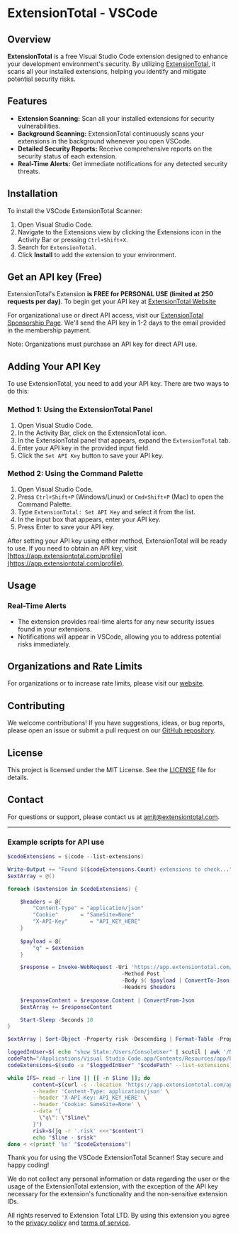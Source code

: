 # ExtensionTotal - VSCode

## Overview

**ExtensionTotal** is a free Visual Studio Code extension designed to enhance your development environment's security. By utilizing [ExtensionTotal](https://extensiontotal.com), it scans all your installed extensions, helping you identify and mitigate potential security risks.

## Features

- **Extension Scanning:** Scan all your installed extensions for security vulnerabilities.
- **Background Scanning:** ExtensionTotal continuously scans your extensions in the background whenever you open VSCode.
- **Detailed Security Reports:** Receive comprehensive reports on the security status of each extension.
- **Real-Time Alerts:** Get immediate notifications for any detected security threats.

## Installation

To install the VSCode ExtensionTotal Scanner:

1. Open Visual Studio Code.
2. Navigate to the Extensions view by clicking the Extensions icon in the Activity Bar or pressing `Ctrl+Shift+X`.
3. Search for `ExtensionTotal`.
4. Click **Install** to add the extension to your environment.

## Get an API key (Free)

ExtensionTotal's Extension **is FREE for PERSONAL USE (limited at 250 requests per day)**. To begin get your API key at [ExtensionTotal Website](https://app.extensiontotal.com/profile)

For organizational use or direct API access, visit our [ExtensionTotal Sponsorship Page](https://extensiontotal.lemonsqueezy.com/).
We'll send the API key in 1-2 days to the email provided in the membership payment.

Note: Organizations must purchase an API key for direct API use.

## Adding Your API Key

To use ExtensionTotal, you need to add your API key. There are two ways to do this:

### Method 1: Using the ExtensionTotal Panel

1. Open Visual Studio Code.
2. In the Activity Bar, click on the ExtensionTotal icon.
3. In the ExtensionTotal panel that appears, expand the `ExtensionTotal` tab.
4. Enter your API key in the provided input field.
5. Click the `Set API Key` button to save your API key.

### Method 2: Using the Command Palette

1. Open Visual Studio Code.
2. Press `Ctrl+Shift+P` (Windows/Linux) or `Cmd+Shift+P` (Mac) to open the Command Palette.
3. Type `ExtensionTotal: Set API Key` and select it from the list.
4. In the input box that appears, enter your API key.
5. Press Enter to save your API key.

After setting your API key using either method, ExtensionTotal will be ready to use. If you need to obtain an API key, visit [https://app.extensiontotal.com/profile](https://app.extensiontotal.com/profile).

## Usage

### Real-Time Alerts

- The extension provides real-time alerts for any new security issues found in your extensions.
- Notifications will appear in VSCode, allowing you to address potential risks immediately.

## Organizations and Rate Limits

For organizations or to increase rate limits, please visit our [website](https://extensiontotal.com).

## Contributing

We welcome contributions! If you have suggestions, ideas, or bug reports, please open an issue or submit a pull request on our [GitHub repository](https://github.com/sand-security/extensiontotal-vscode).

## License

This project is licensed under the MIT License. See the [LICENSE](LICENSE) file for details.

## Contact

For questions or support, please contact us at [amit@extensiontotal.com](mailto:amit@extensiontotal.com).

---

### Example scripts for API use

```powershell
$codeExtensions = $(code --list-extensions)

Write-Output += "Found $($codeExtensions.Count) extensions to check..."
$extArray = @()

foreach ($extension in $codeExtensions) {

    $headers = @{ 
        "Content-Type" = "application/json"
        "Cookie"       = "SameSite=None"
        "X-API-Key"       = "API_KEY_HERE"
    }
    
    $payload = @{
        "q" = $extension
    }

    $response = Invoke-WebRequest -Uri 'https://app.extensiontotal.com/api/getExtensionRisk' `
                                    -Method Post `
                                    -Body $( $payload | ConvertTo-Json) `
                                    -Headers $headers
    
    $responseContent = $response.Content | ConvertFrom-Json
    $extArray += $responseContent

    Start-Sleep -Seconds 10
}

$extArray | Sort-Object -Property risk -Descending | Format-Table -Property display_name, version, risk, updated_at 
```

```bash
loggedInUser=$( echo "show State:/Users/ConsoleUser" | scutil | awk '/Name :/ { print $3 }' )
codePath="/Applications/Visual Studio Code.app/Contents/Resources/app/bin/code"
codeExtensions=$(sudo -u "$loggedInUser" "$codePath" --list-extensions)

while IFS= read -r line || [[ -n $line ]]; do
        content=$(curl -s --location 'https://app.extensiontotal.com/api/getExtensionRisk' \
        --header 'Content-Type: application/json' \
        --header 'X-API-Key: API_KEY_HERE' \
        --header 'Cookie: SameSite=None' \
        --data "{
          \"q\": \"$line\"
        }")
        risk=$(jq -r '.risk' <<<"$content")
        echo "$line - $risk"
done < <(printf '%s' "$codeExtensions")
```

Thank you for using the VSCode ExtensionTotal Scanner! Stay secure and happy coding!

We do not collect any personal information or data regarding the user or the usage of the ExtensionTotal extension, with the exception of the API key necessary for the extension's functionality and the non-sensitive extension IDs. 

All rights reserved to Extension Total LTD. By using this extension you agree to the [privacy policy](https://www.extensiontotal.com/privacy-policy) and [terms of service](https://www.extensiontotal.com/terms-of-service).
